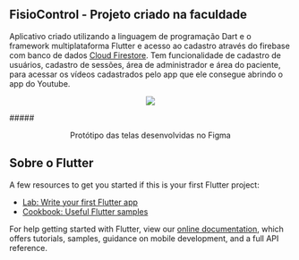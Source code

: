 ## FisioControl - Projeto criado na faculdade

Aplicativo criado utilizando a linguagem de programação Dart e o framework multiplataforma Flutter e acesso ao cadastro através do firebase com banco de dados [Cloud Firestore](https://firebase.google.com/docs/firestore?hl=pt-br).
Tem funcionalidade de cadastro de usuários, cadastro de sessões, área de administrador e área do paciente, para acessar os vídeos cadastrados pelo app que ele consegue abrindo o app do Youtube.

<p align="center"><img src="https://github.com/gisesma/flutterappfisio/blob/main/telas_app_fisiocontrol.PNG"/></p>
##### <p align="center">Protótipo das telas desenvolvidas no Figma</p>

## Sobre o Flutter

A few resources to get you started if this is your first Flutter project:

- [Lab: Write your first Flutter app](https://flutter.dev/docs/get-started/codelab)
- [Cookbook: Useful Flutter samples](https://flutter.dev/docs/cookbook)

For help getting started with Flutter, view our
[online documentation](https://flutter.dev/docs), which offers tutorials,
samples, guidance on mobile development, and a full API reference.
